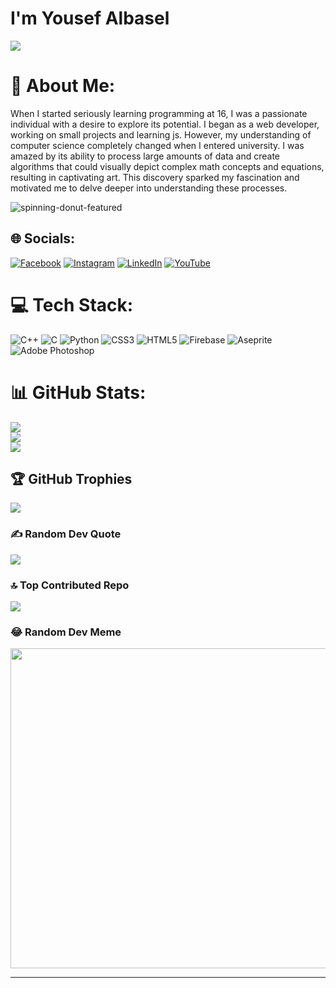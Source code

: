 # I'm Yousef Albasel
[![](https://visitcount.itsvg.in/api?id=Yousef-Albasel&icon=2&color=0)](https://visitcount.itsvg.in)

# 💫 About Me:
When I started seriously learning programming at 16, I was a passionate individual with a desire to explore its potential. I began as a web developer, working on small projects and learning js. However, my understanding of computer science completely changed when I entered university. I was amazed by its ability to process large amounts of data and create algorithms that could visually depict complex math concepts and equations, resulting in captivating art. This discovery sparked my fascination and motivated me to delve deeper into understanding these processes.

![spinning-donut-featured](https://github.com/Yousef-Albasel/Yousef-Albasel/assets/111648493/2e20c369-adf4-4f2e-b5fb-adadd8374f8d)


## 🌐 Socials:
[![Facebook](https://img.shields.io/badge/Facebook-%231877F2.svg?logo=Facebook&logoColor=white)](https://facebook.com/Albqsel) [![Instagram](https://img.shields.io/badge/Instagram-%23E4405F.svg?logo=Instagram&logoColor=white)](https://instagram.com/YousefAlbasel) [![LinkedIn](https://img.shields.io/badge/LinkedIn-%230077B5.svg?logo=linkedin&logoColor=white)](https://linkedin.com/in/yousef-albasel-3040a0260) [![YouTube](https://img.shields.io/badge/YouTube-%23FF0000.svg?logo=YouTube&logoColor=white)](https://youtube.com/@albaselstudios) 

# 💻 Tech Stack:
![C++](https://img.shields.io/badge/c++-%2300599C.svg?style=for-the-badge&logo=c%2B%2B&logoColor=white) ![C](https://img.shields.io/badge/c-%2300599C.svg?style=for-the-badge&logo=c&logoColor=white) ![Python](https://img.shields.io/badge/python-3670A0?style=for-the-badge&logo=python&logoColor=ffdd54) ![CSS3](https://img.shields.io/badge/css3-%231572B6.svg?style=for-the-badge&logo=css3&logoColor=white) ![HTML5](https://img.shields.io/badge/html5-%23E34F26.svg?style=for-the-badge&logo=html5&logoColor=white) ![Firebase](https://img.shields.io/badge/firebase-%23039BE5.svg?style=for-the-badge&logo=firebase) ![Aseprite](https://img.shields.io/badge/Aseprite-FFFFFF?style=for-the-badge&logo=Aseprite&logoColor=#7D929E) ![Adobe Photoshop](https://img.shields.io/badge/adobephotoshop-%2331A8FF.svg?style=for-the-badge&logo=adobephotoshop&logoColor=white)
# 📊 GitHub Stats:
![](https://github-readme-stats.vercel.app/api?username=Yousef-Albasel&theme=dark&hide_border=true&include_all_commits=false&count_private=false)<br/>
![](https://github-readme-streak-stats.herokuapp.com/?user=Yousef-Albasel&theme=dark&hide_border=true)<br/>
![](https://github-readme-stats.vercel.app/api/top-langs/?username=Yousef-Albasel&theme=dark&hide_border=true&include_all_commits=false&count_private=false&layout=compact)

## 🏆 GitHub Trophies
![](https://github-profile-trophy.vercel.app/?username=Yousef-Albasel&theme=darkhub&no-frame=true&no-bg=false&margin-w=4)

### ✍️ Random Dev Quote
![](https://quotes-github-readme.vercel.app/api?type=horizontal&theme=radical)

### 🔝 Top Contributed Repo
![](https://github-contributor-stats.vercel.app/api?username=Yousef-Albasel&limit=5&theme=monokai&combine_all_yearly_contributions=true)

### 😂 Random Dev Meme
<img src="https://rm.up.railway.app/" width="512px"/>

---

